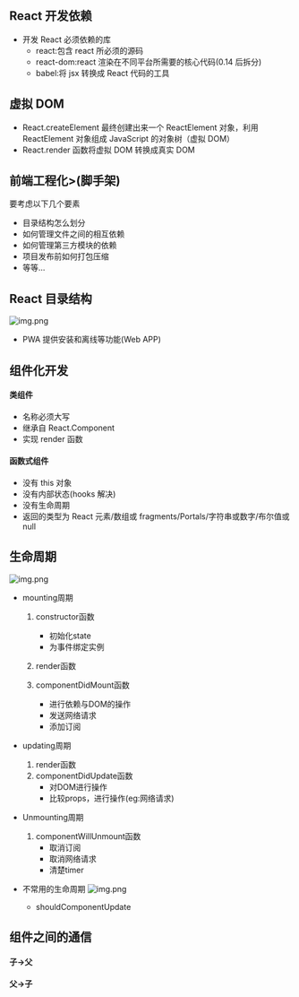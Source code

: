 ## React 开发依赖

- 开发 React 必须依赖的库
    - react:包含 react 所必须的源码
    - react-dom:react 渲染在不同平台所需要的核心代码(0.14 后拆分)
    - babel:将 jsx 转换成 React 代码的工具

## 虚拟 DOM

- React.createElement 最终创建出来一个 ReactElement 对象，利用 ReactElement 对象组成 JavaScript 的对象树（虚拟 DOM）
- React.render 函数将虚拟 DOM 转换成真实 DOM

## 前端工程化>(脚手架)

要考虑以下几个要素

- 目录结构怎么划分
- 如何管理文件之间的相互依赖
- 如何管理第三方模块的依赖
- 项目发布前如何打包压缩
- 等等...

## React 目录结构

![img.png](https://tutu-1313352375.cos.ap-nanjing.myqcloud.com/my/directory-structure.png)

- PWA 提供安装和离线等功能(Web APP)

## 组件化开发

#### 类组件

- 名称必须大写
- 继承自 React.Component
- 实现 render 函数

#### 函数式组件

- 没有 this 对象
- 没有内部状态(hooks 解决)
- 没有生命周期
- 返回的类型为 React 元素/数组或 fragments/Portals/字符串或数字/布尔值或null

## 生命周期

![img.png](https://tutu-1313352375.cos.ap-nanjing.myqcloud.com/my/life-cycle.png)

- mounting周期
    1. constructor函数
        - 初始化state
        - 为事件绑定实例

    2. render函数
    3. componentDidMount函数
        - 进行依赖与DOM的操作
        - 发送网络请求
        - 添加订阅

- updating周期
    1. render函数
    2. componentDidUpdate函数
        - 对DOM进行操作
        - 比较props，进行操作(eg:网络请求)

- Unmounting周期
    1. componentWillUnmount函数
        - 取消订阅
        - 取消网络请求
        - 清楚timer

- 不常用的生命周期
  ![img.png](https://tutu-1313352375.cos.ap-nanjing.myqcloud.com/my/life-cycle-all.png)
    - shouldComponentUpdate

## 组件之间的通信

#### 子->父

#### 父->子
